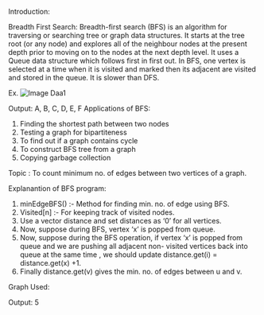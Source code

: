 Introduction:

Breadth First Search:
	Breadth-first search (BFS) is an algorithm for traversing or searching tree or graph data structures. It starts at the tree root (or any node) and explores all of the neighbour nodes at the present depth prior to moving on to the nodes at the next depth level.
	It uses a Queue data structure which follows first in first out. In BFS, one vertex is selected at a time when it is visited and marked then its adjacent are visited and stored in the queue. It is slower than DFS.

Ex. ![Image Daa1](https://user-images.githubusercontent.com/56750272/67139985-98c94980-f273-11e9-9727-e5156001a7b0.PNG)


Output: A, B, C, D, E, F
Applications of BFS:
1.	Finding the shortest path between two nodes 
2.	Testing a graph for bipartiteness
3.	To find out if a graph contains cycle
4.	To construct BFS tree from a graph
5.	Copying garbage collection


Topic :  To count minimum no. of edges between two vertices of a graph.


Explanantion of BFS program:

1.	minEdgeBFS() :-  Method for finding min. no. of edge using BFS.
2.	Visited[n] :- For keeping track of visited nodes.
3.	Use a vector distance and set distances as ‘0’ for all vertices.
4.	Now, suppose during BFS, vertex ‘x’ is popped from queue.
5.	Now, suppose during the BFS operation, if vertex ‘x’ is popped from queue and we are pushing all adjacent non- visited vertices back into queue at the same time , we should update distance.get(i) = distance.get(x) +1.
6.	Finally distance.get(v) gives the min. no. of edges between u and v.

Graph Used:
 
Output: 5


